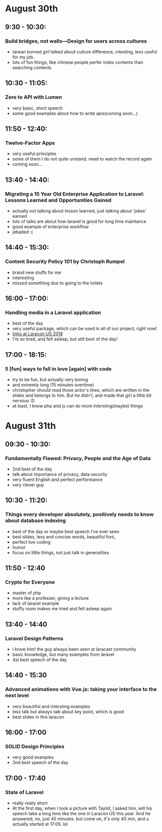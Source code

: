 # August 30th
## 9:30 - 10:30: 
### Build bridges, not walls—Design for users across cultures

- taiwan borned girl talked about culture difference, intesting, less useful for my job.
- lots of fun things, like chinese people perfer index contents than searching contents

## 10:30 - 11:05:
### Zero to API with Lumen

- very basic, short speech
- some good examples about how to write apis(coming soon...)

## 11:50 - 12:40:
### Twelve-Factor Apps

- very useful principles
- some of them I do not quite unstand, need to watch the record again
- coming soon...

## 13:40 - 14:40:
### Migrating a 15 Year Old Enterprise Application to Laravel: Lessons Learned and Opportunities Gained

- actually not talking about lesson learned, just talking about 'jokes' earned
- lots of talks are about how laravel is good for long time maintance
- good example of enterprise workflow
- jebaited :(

## 14:40 - 15:30:
### Content Security Policy 101 by Christoph Rumpel

- brand new stuffs for me
- interesting
- missed something due to going to the toilets

## 16:00 - 17:00:
### Handling media in a Laravel application

- best of the day
- very useful package, which can be used in all of our project, right now!
- [links at Laracon US 2018](https://www.youtube.com/watch?v=3eyftAR5ilo)
- I'm so tired, and felt asleep, but still best of the day!

## 17:00 - 18:15:
### 5 [fun] ways to fall in love [again] with code

- try to be fun, but actually very boring
- and extremly long (15 minutes overtime)
- christopher should read those actor's lines, which are written in the slides and belongs to him. But he didn't, and made that girl a little bit nervous :D
- at least, I know php and js can do more intersting(maybe) things

# August 31th
## 09:30 - 10:30:
### Fundamentally Flawed: Privacy, People and the Age of Data

- 2nd best of the day
- talk about importance of privacy, data security
- very fluent English and perfect performance
- very clever guy

## 10:30 - 11:20:
### Things every developer absolutely, positively needs to know about database indexing

- best of the day or maybe best speech I've ever seen
- best slides, less and concise words, beautiful font, 
- perfect live coding
- humor
- focus on little things, not just talk in generalities

## 11:50 -  12:40
### Crypto for Everyone

- master of php
- more like a professer, giving a lecture
- lack of laravel example
- stuffy room makes me tried and felt asleep again

## 13:40 - 14:40
### Laravel Design Patterns

- I know him! the guy always been seen at laracast community
- basic knowledge, but many examples from laravel
- 4st best speech of the day

## 14:40 - 15:30
### Advanced animations with Vue.js: taking your interface to the next level

- very beautiful and intersting examples
- less talk but always talk about key point, which is good
- best slides in this laracon

## 16:00 - 17:00
### SOLID Design Principles

- very good examples
- 3nd best speech of the day

## 17:00 - 17:40
### State of Laravel

- really really short
- At the first day, when I took a picture with Taylot, I asked him, will his speech take a long time like the one in Laracon US this year.
And he answered, no, just 45 minutes.
but come on, it's only 40 min, and u actually started at 17:05. lol

